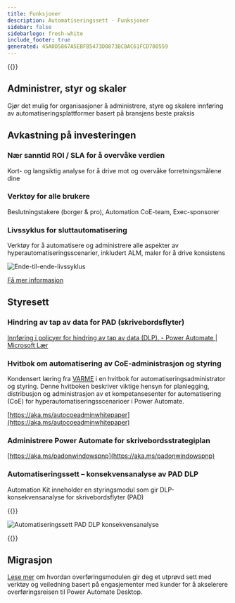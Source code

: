 ```yaml
---
title: Funksjoner
description: Automatiseringssett - Funksjoner
sidebar: false
sidebarlogo: fresh-white
include_footer: true
generated: 45A0D5867A5EBFB5473D0873BC8AC61FCD780559
---
```


{{<toc>}}

## Administrer, styr og skaler

Gjør det mulig for organisasjoner å administrere, styre og skalere innføring av automatiseringsplattformer basert på bransjens beste praksis

## Avkastning på investeringen

### Nær sanntid ROI / SLA for å overvåke verdien

Kort- og langsiktig analyse for å drive mot og overvåke forretningsmålene dine

### Verktøy for alle brukere

Beslutningstakere (borger & pro), Automation CoE-team, Exec-sponsorer

### Livssyklus for sluttautomatisering

Verktøy for å automatisere og administrere alle aspekter av hyperautomatiseringsscenarier, inkludert ALM, maler for å drive konsistens

![Ende-til-ende-livssyklus](/images/illustrations/end-to-end.png)

[Få mer informasjon](https://learn.microsoft.com/power-automate/guidance/automation-kit/overview/automation-coe-strategy#automation-lifecycle)

## Styresett

### Hindring av tap av data for PAD (skrivebordsflyter)

[Innføring i policyer for hindring av tap av data (DLP). - Power Automate | Microsoft Lær](https://learn.microsoft.com/power-automate/prevent-data-loss#data-loss-prevention-for-desktop-flows-preview)

### Hvitbok om automatisering av CoE-administrasjon og styring

Kondensert læring fra [VARME](https://learn.microsoft.com/power-platform/guidance/automation-coe/heat) i en hvitbok for automatiseringsadministrator og styring. Denne hvitboken beskriver viktige hensyn for planlegging, distribusjon og administrasjon av et kompetansesenter for automatisering (CoE) for hyperautomatiseringsscenarioer i Power Automate. 

[https://aka.ms/autocoeadminwhitepaper](https://aka.ms/autocoeadminwhitepaper)

### Administrere Power Automate for skrivebordsstrategiplan

[https://aka.ms/padonwindowspnp](https://aka.ms/padonwindowspnp)

### Automatiseringssett – konsekvensanalyse av PAD DLP

Automation Kit inneholder en styringsmodul som gir DLP-konsekvensanalyse for skrivebordsflyter (PAD)

{{<border>}}

![Automatiseringssett PAD DLP konsekvensanalyse](/images/pad-dlp-impact.png)

{{</border>}}




## Migrasjon

[Lese mer](/nb/migration) om hvordan overføringsmodulen gir deg et utprøvd sett med verktøy og veiledning basert på engasjementer med kunder for å akselerere overføringsreisen til Power Automate Desktop.
